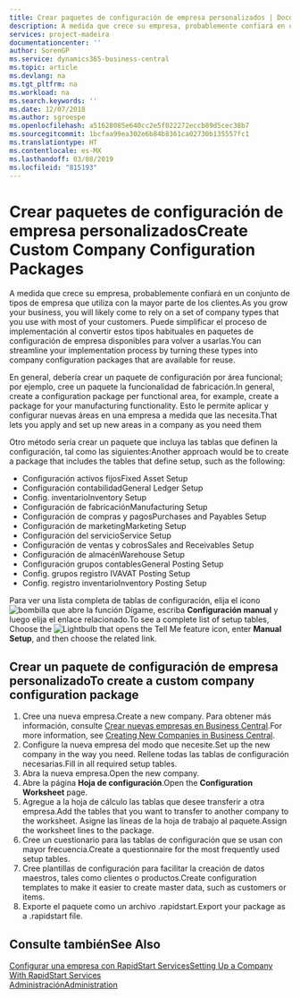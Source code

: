 ```yaml
---
title: Crear paquetes de configuración de empresa personalizados | Documentos de Microsoft
description: A medida que crece su empresa, probablemente confiará en un conjunto de tipos de empresa que utiliza con la mayor parte de los clientes. Puede simplificar el proceso de implementación al convertir estos tipos habituales en paquetes de configuración de empresa disponibles para volver a usarlas.
services: project-madeira
documentationcenter: ''
author: SorenGP
ms.service: dynamics365-business-central
ms.topic: article
ms.devlang: na
ms.tgt_pltfrm: na
ms.workload: na
ms.search.keywords: ''
ms.date: 12/07/2018
ms.author: sgroespe
ms.openlocfilehash: a51628085e640cc2e5f022272eccb89d5cec38b7
ms.sourcegitcommit: 1bcfaa99ea302e6b84b8361ca02730b135557fc1
ms.translationtype: HT
ms.contentlocale: es-MX
ms.lasthandoff: 03/08/2019
ms.locfileid: "815193"
---
```

# <a name="create-custom-company-configuration-packages"></a><span data-ttu-id="7f411-104">Crear paquetes de configuración de empresa personalizados</span><span class="sxs-lookup"><span data-stu-id="7f411-104">Create Custom Company Configuration Packages</span></span>
<span data-ttu-id="7f411-105">A medida que crece su empresa, probablemente confiará en un conjunto de tipos de empresa que utiliza con la mayor parte de los clientes.</span><span class="sxs-lookup"><span data-stu-id="7f411-105">As you grow your business, you will likely come to rely on a set of company types that you use with most of your customers.</span></span> <span data-ttu-id="7f411-106">Puede simplificar el proceso de implementación al convertir estos tipos habituales en paquetes de configuración de empresa disponibles para volver a usarlas.</span><span class="sxs-lookup"><span data-stu-id="7f411-106">You can streamline your implementation process by turning these types into company configuration packages that are available for reuse.</span></span>  

<span data-ttu-id="7f411-107">En general, debería crear un paquete de configuración por área funcional; por ejemplo, cree un paquete la funcionalidad de fabricación.</span><span class="sxs-lookup"><span data-stu-id="7f411-107">In general, create a configuration package per functional area, for example, create a package for your manufacturing functionality.</span></span> <span data-ttu-id="7f411-108">Esto le permite aplicar y configurar nuevas áreas en una empresa a medida que las necesita.</span><span class="sxs-lookup"><span data-stu-id="7f411-108">That lets you apply and set up new areas in a company as you need them</span></span>  

<span data-ttu-id="7f411-109">Otro método sería crear un paquete que incluya las tablas que definen la configuración, tal como las siguientes:</span><span class="sxs-lookup"><span data-stu-id="7f411-109">Another approach would be to create a package that includes the tables that define setup, such as the following:</span></span>  

-   <span data-ttu-id="7f411-110">Configuración activos fijos</span><span class="sxs-lookup"><span data-stu-id="7f411-110">Fixed Asset Setup</span></span>  
-   <span data-ttu-id="7f411-111">Configuración contabilidad</span><span class="sxs-lookup"><span data-stu-id="7f411-111">General Ledger Setup</span></span>  
-   <span data-ttu-id="7f411-112">Config. inventario</span><span class="sxs-lookup"><span data-stu-id="7f411-112">Inventory Setup</span></span>  
-   <span data-ttu-id="7f411-113">Configuración de fabricación</span><span class="sxs-lookup"><span data-stu-id="7f411-113">Manufacturing Setup</span></span>  
-   <span data-ttu-id="7f411-114">Configuración de compras y pagos</span><span class="sxs-lookup"><span data-stu-id="7f411-114">Purchases and Payables Setup</span></span>  
-   <span data-ttu-id="7f411-115">Configuración de marketing</span><span class="sxs-lookup"><span data-stu-id="7f411-115">Marketing Setup</span></span>  
-   <span data-ttu-id="7f411-116">Configuración del servicio</span><span class="sxs-lookup"><span data-stu-id="7f411-116">Service Setup</span></span>  
-   <span data-ttu-id="7f411-117">Configuración de ventas y cobros</span><span class="sxs-lookup"><span data-stu-id="7f411-117">Sales and Receivables Setup</span></span>  
-   <span data-ttu-id="7f411-118">Configuración de almacén</span><span class="sxs-lookup"><span data-stu-id="7f411-118">Warehouse Setup</span></span>  
-   <span data-ttu-id="7f411-119">Configuración grupos contables</span><span class="sxs-lookup"><span data-stu-id="7f411-119">General Posting Setup</span></span>  
-   <span data-ttu-id="7f411-120">Config. grupos registro IVA</span><span class="sxs-lookup"><span data-stu-id="7f411-120">VAT Posting Setup</span></span>  
-   <span data-ttu-id="7f411-121">Config. registro inventario</span><span class="sxs-lookup"><span data-stu-id="7f411-121">Inventory Posting Setup</span></span>  

<span data-ttu-id="7f411-122">Para ver una lista completa de tablas de configuración, elija el icono ![bombilla que abre la función Dígame](media/ui-search/search_small.png "Dígame que desea hacer"), escriba **Configuración manual** y luego elija el enlace relacionado.</span><span class="sxs-lookup"><span data-stu-id="7f411-122">To see a complete list of setup tables, Choose the ![Lightbulb that opens the Tell Me feature](media/ui-search/search_small.png "Tell me what you want to do") icon, enter **Manual Setup**, and then choose the related link.</span></span>  

## <a name="to-create-a-custom-company-configuration-package"></a><span data-ttu-id="7f411-123">Crear un paquete de configuración de empresa personalizado</span><span class="sxs-lookup"><span data-stu-id="7f411-123">To create a custom company configuration package</span></span>  
1.  <span data-ttu-id="7f411-124">Cree una nueva empresa.</span><span class="sxs-lookup"><span data-stu-id="7f411-124">Create a new company.</span></span> <span data-ttu-id="7f411-125">Para obtener más información, consulte [Crear nuevas empresas en Business Central](about-new-company.md).</span><span class="sxs-lookup"><span data-stu-id="7f411-125">For more information, see [Creating New Companies in Business Central](about-new-company.md).</span></span>  
3.  <span data-ttu-id="7f411-126">Configure la nueva empresa del modo que necesite.</span><span class="sxs-lookup"><span data-stu-id="7f411-126">Set up the new company in the way you need.</span></span> <span data-ttu-id="7f411-127">Rellene todas las tablas de configuración necesarias.</span><span class="sxs-lookup"><span data-stu-id="7f411-127">Fill in all required setup tables.</span></span>  
4.  <span data-ttu-id="7f411-128">Abra la nueva empresa.</span><span class="sxs-lookup"><span data-stu-id="7f411-128">Open the new company.</span></span>
5. <span data-ttu-id="7f411-129">Abre la página **Hoja de configuración**.</span><span class="sxs-lookup"><span data-stu-id="7f411-129">Open the **Configuration Worksheet** page.</span></span>  
6.  <span data-ttu-id="7f411-130">Agregue a la hoja de cálculo las tablas que desee transferir a otra empresa.</span><span class="sxs-lookup"><span data-stu-id="7f411-130">Add the tables that you want to transfer to another company to the worksheet.</span></span> <span data-ttu-id="7f411-131">Asigne las líneas de la hoja de trabajo al paquete.</span><span class="sxs-lookup"><span data-stu-id="7f411-131">Assign the worksheet lines to the package.</span></span>  
7.  <span data-ttu-id="7f411-132">Cree un cuestionario para las tablas de configuración que se usan con mayor frecuencia.</span><span class="sxs-lookup"><span data-stu-id="7f411-132">Create a questionnaire for the most frequently used setup tables.</span></span>  
8.  <span data-ttu-id="7f411-133">Cree plantillas de configuración para facilitar la creación de datos maestros, tales como clientes o productos.</span><span class="sxs-lookup"><span data-stu-id="7f411-133">Create configuration templates to make it easier to create master data, such as customers or items.</span></span>  
9.  <span data-ttu-id="7f411-134">Exporte el paquete como un archivo .rapidstart.</span><span class="sxs-lookup"><span data-stu-id="7f411-134">Export your package as a .rapidstart file.</span></span>  

## <a name="see-also"></a><span data-ttu-id="7f411-135">Consulte también</span><span class="sxs-lookup"><span data-stu-id="7f411-135">See Also</span></span>  
[<span data-ttu-id="7f411-136">Configurar una empresa con RapidStart Services</span><span class="sxs-lookup"><span data-stu-id="7f411-136">Setting Up a Company With RapidStart Services</span></span>](admin-set-up-a-company-with-rapidstart.md)  
[<span data-ttu-id="7f411-137">Administración</span><span class="sxs-lookup"><span data-stu-id="7f411-137">Administration</span></span>](admin-setup-and-administration.md)
